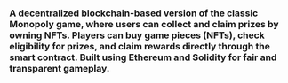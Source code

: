 ### A decentralized blockchain-based version of the classic Monopoly game, where users can collect and claim prizes by owning NFTs. Players can buy game pieces (NFTs), check eligibility for prizes, and claim rewards directly through the smart contract. Built using Ethereum and Solidity for fair and transparent gameplay.